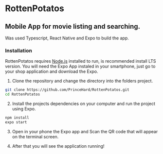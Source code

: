 # RottenPotatos

## Mobile App for movie listing and searching.

Was used Typescript, React Native and Expo to build the app.

### Installation

RottenPotatos requires [Node.js](https://nodejs.org/) installed to run, is recommended install LTS version.
You will need the Expo App instaled in your smartphone, just go to your shop application and download the Expo.

1. Clone the repository and change the directory into the folders project.
```sh
git clone https://github.com/PrinceHard/RottenPotatos.git
cd RottenPotatos
```

2. Install the projects dependencies on your computer and run the project using Expo.
```sh
npm install
expo start
```

3. Open in your phone the Expo app and Scan the QR code that will appear on the terminal screen. 

4. After that you will see the application running!
  

